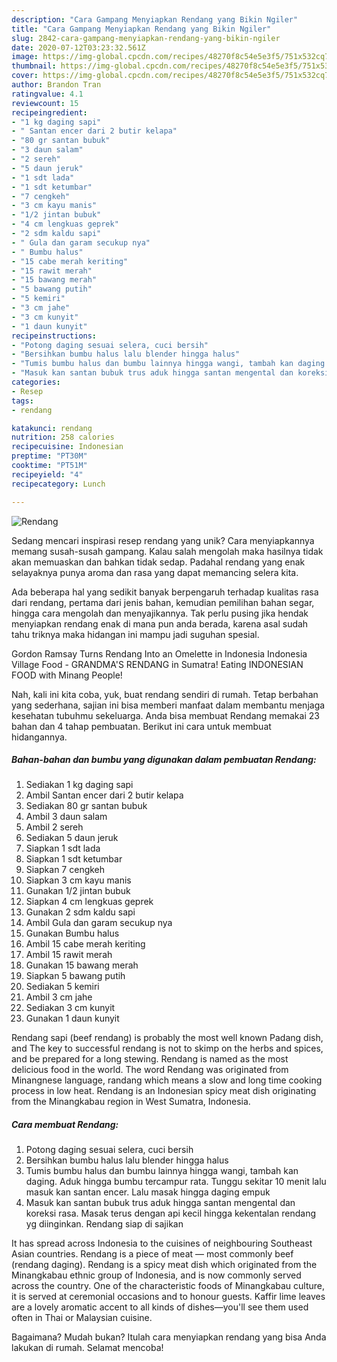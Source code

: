 ```yaml
---
description: "Cara Gampang Menyiapkan Rendang yang Bikin Ngiler"
title: "Cara Gampang Menyiapkan Rendang yang Bikin Ngiler"
slug: 2842-cara-gampang-menyiapkan-rendang-yang-bikin-ngiler
date: 2020-07-12T03:23:32.561Z
image: https://img-global.cpcdn.com/recipes/48270f8c54e5e3f5/751x532cq70/rendang-foto-resep-utama.jpg
thumbnail: https://img-global.cpcdn.com/recipes/48270f8c54e5e3f5/751x532cq70/rendang-foto-resep-utama.jpg
cover: https://img-global.cpcdn.com/recipes/48270f8c54e5e3f5/751x532cq70/rendang-foto-resep-utama.jpg
author: Brandon Tran
ratingvalue: 4.1
reviewcount: 15
recipeingredient:
- "1 kg daging sapi"
- " Santan encer dari 2 butir kelapa"
- "80 gr santan bubuk"
- "3 daun salam"
- "2 sereh"
- "5 daun jeruk"
- "1 sdt lada"
- "1 sdt ketumbar"
- "7 cengkeh"
- "3 cm kayu manis"
- "1/2 jintan bubuk"
- "4 cm lengkuas geprek"
- "2 sdm kaldu sapi"
- " Gula dan garam secukup nya"
- " Bumbu halus"
- "15 cabe merah keriting"
- "15 rawit merah"
- "15 bawang merah"
- "5 bawang putih"
- "5 kemiri"
- "3 cm jahe"
- "3 cm kunyit"
- "1 daun kunyit"
recipeinstructions:
- "Potong daging sesuai selera, cuci bersih"
- "Bersihkan bumbu halus lalu blender hingga halus"
- "Tumis bumbu halus dan bumbu lainnya hingga wangi, tambah kan daging. Aduk hingga bumbu tercampur rata. Tunggu sekitar 10 menit lalu masuk kan santan encer. Lalu masak hingga daging empuk"
- "Masuk kan santan bubuk trus aduk hingga santan mengental dan koreksi rasa. Masak terus dengan api kecil hingga kekentalan rendang yg diinginkan. Rendang siap di sajikan"
categories:
- Resep
tags:
- rendang

katakunci: rendang 
nutrition: 258 calories
recipecuisine: Indonesian
preptime: "PT30M"
cooktime: "PT51M"
recipeyield: "4"
recipecategory: Lunch

---
```



![Rendang](https://img-global.cpcdn.com/recipes/48270f8c54e5e3f5/751x532cq70/rendang-foto-resep-utama.jpg)

Sedang mencari inspirasi resep rendang yang unik? Cara menyiapkannya memang susah-susah gampang. Kalau salah mengolah maka hasilnya tidak akan memuaskan dan bahkan tidak sedap. Padahal rendang yang enak selayaknya punya aroma dan rasa yang dapat memancing selera kita.

Ada beberapa hal yang sedikit banyak berpengaruh terhadap kualitas rasa dari rendang, pertama dari jenis bahan, kemudian pemilihan bahan segar, hingga cara mengolah dan menyajikannya. Tak perlu pusing jika hendak menyiapkan rendang enak di mana pun anda berada, karena asal sudah tahu triknya maka hidangan ini mampu jadi suguhan spesial.

Gordon Ramsay Turns Rendang Into an Omelette in Indonesia Indonesia Village Food - GRANDMA&#39;S RENDANG in Sumatra! Eating INDONESIAN FOOD with Minang People!


Nah, kali ini kita coba, yuk, buat rendang sendiri di rumah. Tetap berbahan yang sederhana, sajian ini bisa memberi manfaat dalam membantu menjaga kesehatan tubuhmu sekeluarga. Anda bisa membuat Rendang memakai 23 bahan dan 4 tahap pembuatan. Berikut ini cara untuk membuat hidangannya.

<!--inarticleads1-->

##### Bahan-bahan dan bumbu yang digunakan dalam pembuatan Rendang:

1. Sediakan 1 kg daging sapi
1. Ambil  Santan encer dari 2 butir kelapa
1. Sediakan 80 gr santan bubuk
1. Ambil 3 daun salam
1. Ambil 2 sereh
1. Sediakan 5 daun jeruk
1. Siapkan 1 sdt lada
1. Siapkan 1 sdt ketumbar
1. Siapkan 7 cengkeh
1. Siapkan 3 cm kayu manis
1. Gunakan 1/2 jintan bubuk
1. Siapkan 4 cm lengkuas geprek
1. Gunakan 2 sdm kaldu sapi
1. Ambil  Gula dan garam secukup nya
1. Gunakan  Bumbu halus
1. Ambil 15 cabe merah keriting
1. Ambil 15 rawit merah
1. Gunakan 15 bawang merah
1. Siapkan 5 bawang putih
1. Sediakan 5 kemiri
1. Ambil 3 cm jahe
1. Sediakan 3 cm kunyit
1. Gunakan 1 daun kunyit


Rendang sapi (beef rendang) is probably the most well known Padang dish, and The key to successful rendang is not to skimp on the herbs and spices, and be prepared for a long stewing. Rendang is named as the most delicious food in the world. The word Rendang was originated from Minangnese language, randang which means a slow and long time cooking process in low heat. Rendang is an Indonesian spicy meat dish originating from the Minangkabau region in West Sumatra, Indonesia. 

<!--inarticleads2-->

##### Cara membuat Rendang:

1. Potong daging sesuai selera, cuci bersih
1. Bersihkan bumbu halus lalu blender hingga halus
1. Tumis bumbu halus dan bumbu lainnya hingga wangi, tambah kan daging. Aduk hingga bumbu tercampur rata. Tunggu sekitar 10 menit lalu masuk kan santan encer. Lalu masak hingga daging empuk
1. Masuk kan santan bubuk trus aduk hingga santan mengental dan koreksi rasa. Masak terus dengan api kecil hingga kekentalan rendang yg diinginkan. Rendang siap di sajikan


It has spread across Indonesia to the cuisines of neighbouring Southeast Asian countries. Rendang is a piece of meat — most commonly beef (rendang daging). Rendang is a spicy meat dish which originated from the Minangkabau ethnic group of Indonesia, and is now commonly served across the country. One of the characteristic foods of Minangkabau culture, it is served at ceremonial occasions and to honour guests. Kaffir lime leaves are a lovely aromatic accent to all kinds of dishes—you&#39;ll see them used often in Thai or Malaysian cuisine. 

Bagaimana? Mudah bukan? Itulah cara menyiapkan rendang yang bisa Anda lakukan di rumah. Selamat mencoba!
